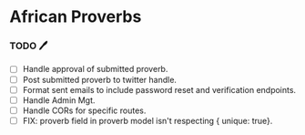 # African Proverbs

### TODO 🖊️

- [ ] Handle approval of submitted proverb.
- [ ] Post submitted proverb to twitter handle.
- [ ] Format sent emails to include password reset and verification endpoints.
- [ ] Handle Admin Mgt.
- [ ] Handle CORs for specific routes.
- [ ] FIX: proverb field in proverb model isn't respecting { unique: true}.
